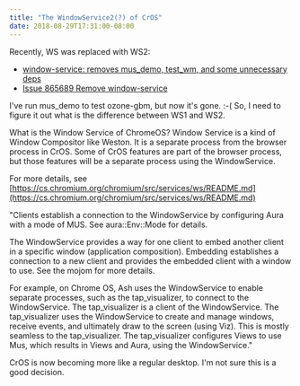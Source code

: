 ```yaml
---
title: "The WindowService2(?) of CrOS"
date: 2018-08-29T17:31:00-08:00
---
```


Recently, WS was replaced with WS2:

* [window-service: removes mus_demo, test_wm, and some unnecessary deps](https://chromium-review.googlesource.com/c/chromium/src/+/1144255)
* [Issue 865689  Remove window-service](https://bugs.chromium.org/p/chromium/issues/detail?id=865689)

I've run mus_demo to test ozone-gbm, but now it's gone. :-( So, I need
to figure it out what is the difference between WS1 and WS2.

What is the Window Service of ChromeOS? Window Service is a kind of Window
Compositor like Weston. It is a separate process from the browser process in CrOS.
Some of CrOS features are part of the browser process, but those features will
be a separate process using the WindowService.

For more details, see [https://cs.chromium.org/chromium/src/services/ws/README.md](https://cs.chromium.org/chromium/src/services/ws/README.md)

"Clients establish a connection to the WindowService by configuring Aura with a
mode of MUS. See aura::Env::Mode for details.

The WindowService provides a way for one client to embed another client in a
specific window (application composition). Embedding establishes a connection
to a new client and provides the embedded client with a window to use. See the
mojom for more details.

For example, on Chrome OS, Ash uses the WindowService to enable separate
processes, such as the tap_visualizer, to connect to the WindowService. The
tap_visualizer is a client of the WindowService. The tap_visualizer uses the
WindowService to create and manage windows, receive events, and ultimately
draw to the screen (using Viz). This is mostly seamless to the tap_visualizer.
The tap_visualizer configures Views to use Mus, which results in Views and Aura,
using the WindowService."

CrOS is now becoming more like a regular desktop. I'm not sure this is a good decision.
